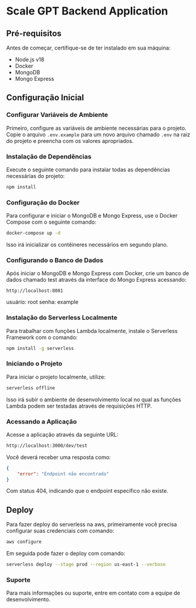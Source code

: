 # Scale GPT Backend Application

## Pré-requisitos

Antes de começar, certifique-se de ter instalado em sua máquina:
- Node.js v18
- Docker
- MongoDB
- Mongo Express

## Configuração Inicial

### Configurar Variáveis de Ambiente

Primeiro, configure as variáveis de ambiente necessárias para o projeto. Copie o arquivo `.env.example` para um novo arquivo chamado `.env` na raiz do projeto e preencha com os valores apropriados.

### Instalação de Dependências

Execute o seguinte comando para instalar todas as dependências necessárias do projeto:

```bash
npm install
```

### Configuração do Docker

Para configurar e iniciar o MongoDB e Mongo Express, use o Docker Compose com o seguinte comando:

```bash
docker-compose up -d
```
Isso irá inicializar os contêineres necessários em segundo plano.

### Configurando o Banco de Dados
Após iniciar o MongoDB e Mongo Express com Docker, crie um banco de dados chamado test através da interface do Mongo Express acessando:

```
http://localhost:8081
```
usuário: root
senha: example

### Instalação do Serverless Localmente
Para trabalhar com funções Lambda localmente, instale o Serverless Framework com o comando:

```bash
npm install -g serverless
```

### Iniciando o Projeto
Para iniciar o projeto localmente, utilize:

```bash
serverless offline
```

Isso irá subir o ambiente de desenvolvimento local no qual as funções Lambda podem ser testadas através de requisições HTTP.

### Acessando a Aplicação
Acesse a aplicação através da seguinte URL:
```bash
http://localhost:3000/dev/test
```

Você deverá receber uma resposta como:
```json
{
    "error": "Endpoint não encontrado"
}
```
Com status 404, indicando que o endpoint específico não existe.



## Deploy
Para fazer deploy do serverless na aws, primeiramente você precisa configurar suas credenciais com comando:

```bash
aws configure
```

Em seguida pode fazer o deploy com comando:

```bash
serverless deploy --stage prod --region us-east-1 --verbose
```

### Suporte
Para mais informações ou suporte, entre em contato com a equipe de desenvolvimento.






